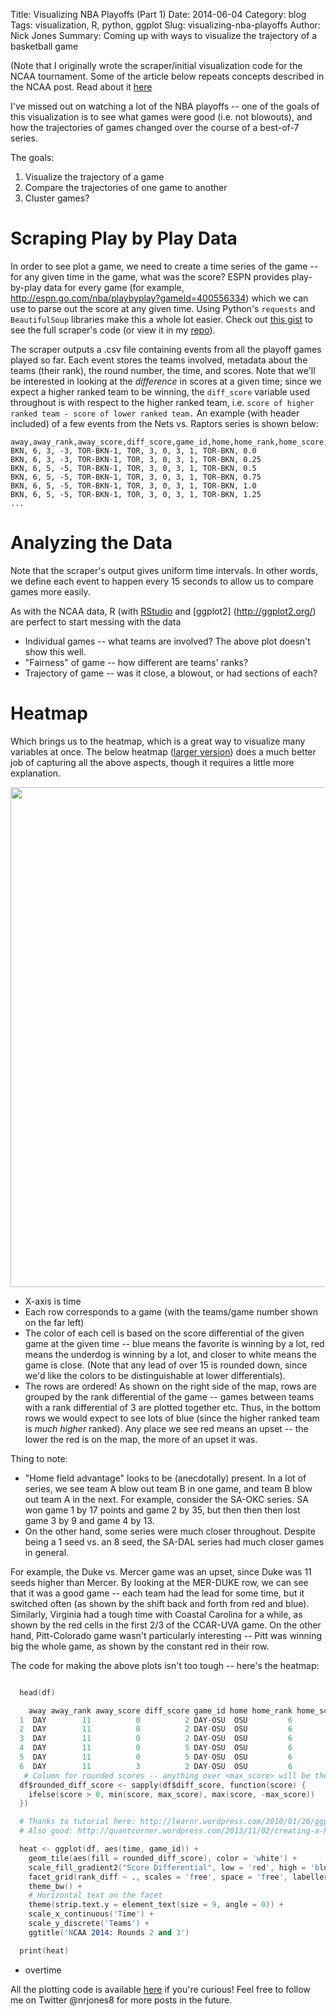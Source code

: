 Title: Visualizing NBA Playoffs (Part 1)
Date: 2014-06-04
Category: blog
Tags: visualization, R, python, ggplot
Slug: visualizing-nba-playoffs
Author: Nick Jones
Summary: Coming up with ways to visualize the trajectory of a basketball game

(Note that I originally wrote the scraper/initial visualization code for 
the NCAA tournament. Some of the article below repeats concepts described 
in the NCAA post. Read about it 
[here](http://blog.nrjones8.com/visualizing-march-madness.html)

I've missed out on watching a lot of the NBA playoffs -- one of the goals of this 
visualization is to see what games were good (i.e. not blowouts), and how the 
trajectories of games changed over the course of a best-of-7 series. 

The goals:

1. Visualize the trajectory of a game
2. Compare the trajectories of one game to another
3. Cluster games?

# Scraping Play by Play Data

In order to see plot a game, we need to create a time series of the game -- 
for any given time in the game, what was the score? ESPN provides play-by-play 
data for every game (for example, http://espn.go.com/nba/playbyplay?gameId=400556334) 
which we can use to parse out the score at any given time. Using Python's `requests` 
and `BeautifulSoup` libraries make this a whole lot easier. Check out 
[this gist](https://gist.github.com/nrjones8/9821474) to see the full scraper's code 
(or view it in my [repo](https://github.com/nrjones8/game-visualizer/blob/master/scraper.py)).

The scraper outputs a .csv file containing events from all the playoff games played so far. 
Each event stores the teams involved, metadata about the teams (their rank), 
the round number, the time, and scores. Note that we'll be interested in looking 
at the _difference_ in scores at a given time; since we expect a higher ranked 
team to be winning, the `diff_score` variable used throughout is with respect to
the higher ranked team, i.e. `score of higher ranked team - score of lower ranked team.`
An example (with header included) of a few events from the Nets vs. Raptors series 
is shown below:
```
away,away_rank,away_score,diff_score,game_id,home,home_rank,home_score,rank_diff,round_num,series_id,time
BKN, 6, 3, -3, TOR-BKN-1, TOR, 3, 0, 3, 1, TOR-BKN, 0.0
BKN, 6, 3, -3, TOR-BKN-1, TOR, 3, 0, 3, 1, TOR-BKN, 0.25
BKN, 6, 5, -5, TOR-BKN-1, TOR, 3, 0, 3, 1, TOR-BKN, 0.5
BKN, 6, 5, -5, TOR-BKN-1, TOR, 3, 0, 3, 1, TOR-BKN, 0.75
BKN, 6, 5, -5, TOR-BKN-1, TOR, 3, 0, 3, 1, TOR-BKN, 1.0
BKN, 6, 5, -5, TOR-BKN-1, TOR, 3, 0, 3, 1, TOR-BKN, 1.25
...
```

# Analyzing the Data

Note that the scraper's output gives uniform time intervals. In other words,  
we define each event to happen every 15 seconds to allow us to compare games more easily. 

As with the NCAA data, R (with [RStudio](https://www.rstudio.com/) and [ggplot2]
(http://ggplot2.org/) are perfect to start messing with the data

* Individual games -- what teams are involved? The above plot doesn't show this well. 
* "Fairness" of game -- how different are teams' ranks?
* Trajectory of game -- was it close, a blowout, or had sections of each?

# Heatmap

Which brings us to the heatmap, which is a great way to visualize many variables at once.
The below heatmap ([larger version](https://raw.githubusercontent.com/nrjones8/game-visualizer/master/figures/heatmap_3_31.png)) 
does a much better job of capturing all the above aspects, though it requires a little more explanation. 

<a href="https://raw.githubusercontent.com/nrjones8/game-visualizer/master/figures/heatmap_3_31.png">
  <img src="images/heatmap_3_31.png" style="width: 800px;"/>
</a>

* X-axis is time
* Each row corresponds to a game (with the teams/game number shown on the far left)
* The color of each cell is based on the score differential of the given game at the 
given time -- blue means the favorite is winning by a lot, red means the underdog 
is winning by a lot, and closer to white means the game is close. (Note that any lead of 
over 15 is rounded down, since we'd like the colors to be distinguishable at lower differentials).
* The rows are ordered! As shown on the right side of the map, rows are grouped by the rank differential of the game -- games between teams with a rank differential of 3 are plotted together etc. Thus, in the bottom rows we would expect to see lots of blue (since the higher ranked team is _much higher_ ranked). Any place we see red means an upset -- the lower the red is on the map, the more of an upset it was. 

Thing to note:
* "Home field advantage" looks to be (anecdotally) present. In a lot of series, we see
team A blow out team B in one game, and team B blow out team A in the next. For example,
consider the SA-OKC series. SA won game 1 by 17 points and game 2 by 35, but then
then then lost game 3 by 9 and game 4 by 13. 
* On the other hand, some series were much closer throughout. Despite being a
1 seed vs. an 8 seed, the SA-DAL series had much closer games in general.



For example, the Duke vs. Mercer game was an upset, since Duke was 11 seeds higher than Mercer. By looking at the MER-DUKE row, we can see that it was a good game -- each team had the lead for some time, but it switched often (as shown by the shift back and forth from red and blue). Similarly, Virginia had a tough time with Coastal Carolina for a while, as shown by the red cells in the first 2/3 of the CCAR-UVA game. On the other hand, Pitt-Colorado game wasn't particularly interesting -- Pitt was winning big the whole game, as shown by the constant red in their row. 

The code for making the above plots isn't too tough -- here's the heatmap:

```S

  head(df)

    away away_rank away_score diff_score game_id home home_rank home_score rank_diff round_num time
  1  DAY        11          0          2 DAY-OSU  OSU         6          2         5         2 0.00
  2  DAY        11          0          2 DAY-OSU  OSU         6          2         5         2 0.25
  3  DAY        11          0          2 DAY-OSU  OSU         6          2         5         2 0.50
  4  DAY        11          0          5 DAY-OSU  OSU         6          5         5         2 0.75
  5  DAY        11          0          5 DAY-OSU  OSU         6          5         5         2 1.00
  6  DAY        11          3          2 DAY-OSU  OSU         6          5         5         2 1.25
   # Column for rounded scores -- anything over <max_score> will be the same color
  df$rounded_diff_score <- sapply(df$diff_score, function(score) {
    ifelse(score > 0, min(score, max_score), max(score, -max_score))
  })

  # Thanks to tutorial here: http://learnr.wordpress.com/2010/01/26/ggplot2-quick-heatmap-plotting/
  # Also good: http://quantcorner.wordpress.com/2013/11/02/creating-a-heatmap-to-visualize-returns-with-r-ggplot2/

  heat <- ggplot(df, aes(time, game_id)) +
    geom_tile(aes(fill = rounded_diff_score), color = 'white') +
    scale_fill_gradient2("Score Differential", low = 'red', high = 'blue') +
    facet_grid(rank_diff ~ ., scales = 'free', space = 'free', labeller=rank_diff_label) +
    theme_bw() +
    # Horizontal text on the facet
    theme(strip.text.y = element_text(size = 9, angle = 0)) +
    scale_x_continuous('Time') +
    scale_y_discrete('Teams') +
    ggtitle('NCAA 2014: Rounds 2 and 3')

  print(heat)

```

* overtime


All the plotting code is available [here](https://github.com/nrjones8/game-visualizer/blob/master/visualize.R) if you're curious! Feel free to follow me on Twitter @nrjones8 for more posts in the future. 